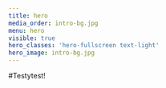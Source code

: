 ```yaml
---
title: hero
media_order: intro-bg.jpg
menu: hero
visible: true
hero_classes: 'hero-fullscreen text-light'
hero_image: intro-bg.jpg
---
```


#Testytest!